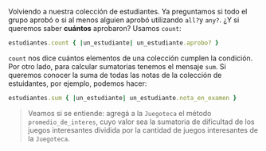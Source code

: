 Volviendo a nuestra colección de estudiantes. Ya preguntamos si todo el grupo aprobó o si al menos alguien aprobó utilizando `all?`y `any?`. ¿Y si queremos saber **cuántos** aprobaron? Usamos `count`:

```ruby
estudiantes.count { |un_estudiante| un_estudiante.aprobo? }
```

`count` nos dice cuántos elementos de una colección cumplen la condición. Por otro lado, para calcular sumatorias tenemos el mensaje `sum`. Si queremos conocer la suma de todas las notas de la colección de estuidantes, por ejemplo, podemos hacer:

```ruby
estudiantes.sum { |un_estudiante| un_estudiante.nota_en_examen }
```

> Veamos si se entiende: agregá a la `Juegoteca` el método `promedio_de_interes`, cuyo valor sea la sumatoria de dificultad de los juegos interesantes dividida por la cantidad de juegos interesantes de la `Juegoteca`.